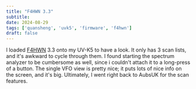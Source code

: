 ```yaml
---
title: "F4HWN 3.3"
subtitle:
date: 2024-08-29
tags: ['quansheng', 'uvk5', 'firmware', 'f4hwn']
draft: false
---
```


I loaded [F4HWN](https://github.com/armel/uv-k5-firmware-custom-feat-F4HWN)
3.3 onto my UV-K5
to have a look.
It only has 3 scan lists,
and it's awkward to cycle through them.
I found starting the spectrum analyzer to be cumbersome as well,
since i couldn't attach it to a long-press of a button.
The single VFO view is pretty nice;
it puts lots of nice info on the screen,
and it's big.
Ultimately, I went right back to AubsUK
for the scan features.

<!--more-->
